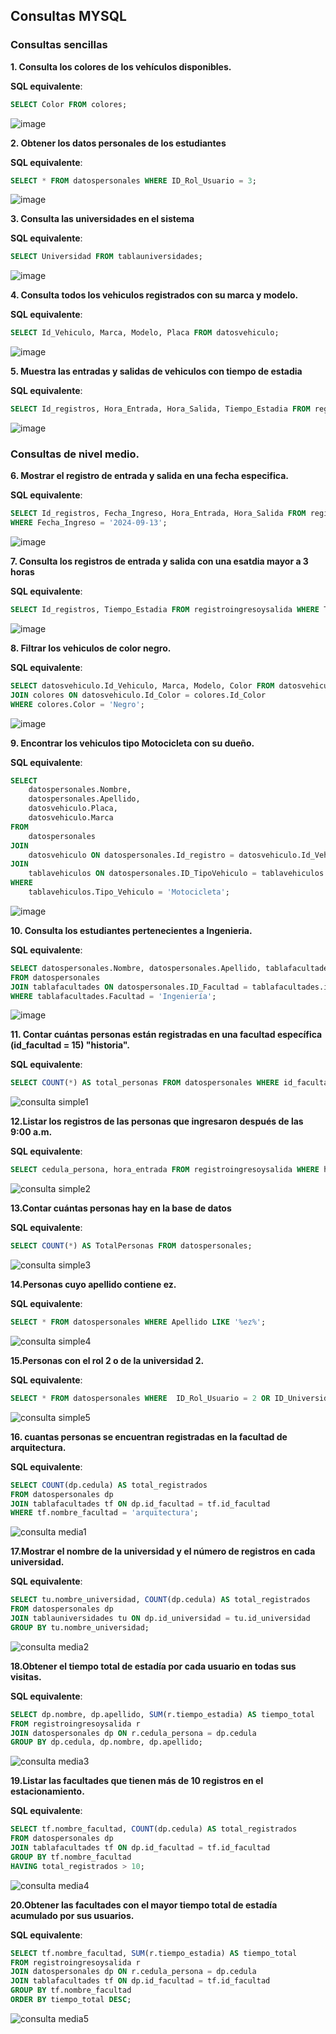 
## Consultas MYSQL

### Consultas sencillas

**1. Consulta los colores de los vehículos disponibles.**

**SQL equivalente**:

```sql
SELECT Color FROM colores;
```

![image](https://github.com/user-attachments/assets/314c20f4-9e66-4615-ac3f-07dd3cfd5584)

**2. Obtener los datos personales de los estudiantes**

**SQL equivalente**:

```sql
SELECT * FROM datospersonales WHERE ID_Rol_Usuario = 3;
```

![image](https://github.com/user-attachments/assets/584f66a5-e8a8-425b-8fa9-a76a7da1b2f5)

**3. Consulta las universidades en el sistema**

**SQL equivalente**:

```sql
SELECT Universidad FROM tablauniversidades;
```

![image](https://github.com/user-attachments/assets/3664ba60-f91b-4d9e-9874-626b7172e9f2)


**4. Consulta todos los vehiculos registrados con su marca y modelo.**

**SQL equivalente**:

```sql
SELECT Id_Vehiculo, Marca, Modelo, Placa FROM datosvehiculo;
```

![image](https://github.com/user-attachments/assets/b4c8a19d-2bf3-4716-bd66-56d7522ce54c)

**5. Muestra las entradas y salidas de vehiculos con tiempo de estadia**

**SQL equivalente**:

```sql
SELECT Id_registros, Hora_Entrada, Hora_Salida, Tiempo_Estadia FROM registroingresoysalida;
```

![image](https://github.com/user-attachments/assets/bb11ef3e-082b-4851-b00f-de02f6a04fca)

### Consultas de nivel medio.

**6. Mostrar el registro de entrada y salida en una fecha especifica.**

**SQL equivalente**:

```sql
SELECT Id_registros, Fecha_Ingreso, Hora_Entrada, Hora_Salida FROM registroingresoysalida
WHERE Fecha_Ingreso = '2024-09-13';
```

![image](https://github.com/user-attachments/assets/6875b1b0-e884-421a-a82b-6c21092e0ee5)

**7. Consulta los registros de entrada y salida con una esatdia mayor a 3 horas**

**SQL equivalente**:

```sql
SELECT Id_registros, Tiempo_Estadia FROM registroingresoysalida WHERE Tiempo_Estadia > 3;  
```

![image](https://github.com/user-attachments/assets/b87a9755-38da-42ee-b076-ee2fa79bc015)

**8. Filtrar los vehiculos de color negro.**

**SQL equivalente**:

```sql
SELECT datosvehiculo.Id_Vehiculo, Marca, Modelo, Color FROM datosvehiculo
JOIN colores ON datosvehiculo.Id_Color = colores.Id_Color
WHERE colores.Color = 'Negro';
```

![image](https://github.com/user-attachments/assets/9e597b2c-8c9c-4903-8f45-027a0ecf57e3)

**9. Encontrar los vehiculos tipo Motocicleta con su dueño.**

**SQL equivalente**:

```sql
SELECT 
    datospersonales.Nombre, 
    datospersonales.Apellido, 
    datosvehiculo.Placa, 
    datosvehiculo.Marca
FROM 
    datospersonales
JOIN 
    datosvehiculo ON datospersonales.Id_registro = datosvehiculo.Id_Vehiculo
JOIN 
    tablavehiculos ON datospersonales.ID_TipoVehiculo = tablavehiculos.ID_TipoVehiculo
WHERE 
    tablavehiculos.Tipo_Vehiculo = 'Motocicleta';
```

![image](https://github.com/user-attachments/assets/b01f66b9-7425-4968-9b18-c0d3e3773246)

**10. Consulta los estudiantes pertenecientes a Ingenieria.**

**SQL equivalente**:

```sql
SELECT datospersonales.Nombre, datospersonales.Apellido, tablafacultades.Facultad
FROM datospersonales
JOIN tablafacultades ON datospersonales.ID_Facultad = tablafacultades.id_Facultad
WHERE tablafacultades.Facultad = 'Ingeniería';
```

![image](https://github.com/user-attachments/assets/bfcd3eb7-a28e-4161-a384-d2518e17763a)

**11. Contar cuántas personas están registradas en una facultad específica (id_facultad = 15) "historia".**

**SQL equivalente**:

```sql
SELECT COUNT(*) AS total_personas FROM datospersonales WHERE id_facultad = 15;
```
![consulta simple1](https://github.com/user-attachments/assets/e646de5f-9059-40c5-9a70-a8b36c8ccbb2)

**12.Listar los registros de las personas que ingresaron después de las 9:00 a.m.**

**SQL equivalente**:
```sql
SELECT cedula_persona, hora_entrada FROM registroingresoysalida WHERE hora_entrada > '09:00';
```
![consulta simple2](https://github.com/user-attachments/assets/f17b6020-6441-4030-a156-f3a7971cfec8)

**13.Contar cuántas personas hay en la base de datos**

**SQL equivalente**:
```sql
SELECT COUNT(*) AS TotalPersonas FROM datospersonales;
```
![consulta simple3](https://github.com/user-attachments/assets/53795919-1099-46ee-ab47-1f48ada7e3ca)

**14.Personas cuyo apellido contiene ez.**

**SQL equivalente**:
```sql
SELECT * FROM datospersonales WHERE Apellido LIKE '%ez%';
```
![consulta simple4](https://github.com/user-attachments/assets/ab817068-317e-4bbb-9d54-82b3703d48c5)

**15.Personas con el rol 2 o de la universidad 2.**

**SQL equivalente**:
```sql
SELECT * FROM datospersonales WHERE  ID_Rol_Usuario = 2 OR ID_Universidad = 2;
```
![consulta simple5](https://github.com/user-attachments/assets/e86eb791-fe76-42a2-848a-e18806fe2809)

**16. cuantas personas se encuentran registradas en la facultad de arquitectura.**

**SQL equivalente**:
```sql
SELECT COUNT(dp.cedula) AS total_registrados
FROM datospersonales dp
JOIN tablafacultades tf ON dp.id_facultad = tf.id_facultad
WHERE tf.nombre_facultad = 'arquitectura';
```
![consulta media1](https://github.com/user-attachments/assets/4b5dc9a1-084f-49c9-aff5-5ac2a15ea77e)

**17.Mostrar el nombre de la universidad y el número de registros en cada universidad.**

**SQL equivalente**:
```sql
SELECT tu.nombre_universidad, COUNT(dp.cedula) AS total_registrados
FROM datospersonales dp
JOIN tablauniversidades tu ON dp.id_universidad = tu.id_universidad
GROUP BY tu.nombre_universidad;
```
![consulta media2](https://github.com/user-attachments/assets/e13c44c7-29b7-48b5-acac-8f29337463e5)

**18.Obtener el tiempo total de estadía por cada usuario en todas sus visitas.**

**SQL equivalente**:
```sql
SELECT dp.nombre, dp.apellido, SUM(r.tiempo_estadia) AS tiempo_total
FROM registroingresoysalida r
JOIN datospersonales dp ON r.cedula_persona = dp.cedula
GROUP BY dp.cedula, dp.nombre, dp.apellido;
```
![consulta media3](https://github.com/user-attachments/assets/9aefd38e-ebdf-4b8d-bfae-1896056f9223)

**19.Listar las facultades que tienen más de 10 registros en el estacionamiento.**

**SQL equivalente**:
```sql
SELECT tf.nombre_facultad, COUNT(dp.cedula) AS total_registrados
FROM datospersonales dp
JOIN tablafacultades tf ON dp.id_facultad = tf.id_facultad
GROUP BY tf.nombre_facultad
HAVING total_registrados > 10;
```
![consulta media4](https://github.com/user-attachments/assets/d6e5aead-d247-4572-beff-713f7164ea21)

**20.Obtener las facultades con el mayor tiempo total de estadía acumulado por sus usuarios.**

**SQL equivalente**:
```sql
SELECT tf.nombre_facultad, SUM(r.tiempo_estadia) AS tiempo_total
FROM registroingresoysalida r
JOIN datospersonales dp ON r.cedula_persona = dp.cedula
JOIN tablafacultades tf ON dp.id_facultad = tf.id_facultad
GROUP BY tf.nombre_facultad
ORDER BY tiempo_total DESC;
```
![consulta media5](https://github.com/user-attachments/assets/41b4e1e2-ec27-4f7e-8136-f15f2df64cab)


